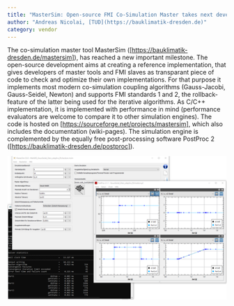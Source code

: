 ```yaml
---
title: "MasterSim: Open-source FMI Co-Simulation Master takes next development step"
author: "Andreas Nicolai, [TUD](https://bauklimatik-dresden.de)"
category: vendor
---
```


The co-simulation master tool MasterSim ([https://bauklimatik-dresden.de/mastersim]), 
has reached a new important milestone. The open-source development aims at creating a 
reference implementation, that gives developers of master tools and FMI slaves as 
transparant piece of code to check and optimize their own implementations. 
For that purpose it implements most modern co-simulation coupling algorithms 
(Gauss-Jacobi, Gauss-Seidel, Newton) and supports FMI standards 1 and 2, the 
rollback-feature of the latter being used for the iterative algorithms. As C/C++ implementation, 
it is implemented with performance in mind (performance evaluators are welcome to compare it to 
other simulation engines). The code is hosted on 
[https://sourceforge.net/projects/mastersim], which also includes the documentation (wiki-pages). 
The simulation engine is complemented by the equally free post-processing software PostProc 2 
([https://bauklimatik-dresden.de/postproc]).

![MasterSim with PostProc](screenshot_mastersim_06_with_postproc.png)

